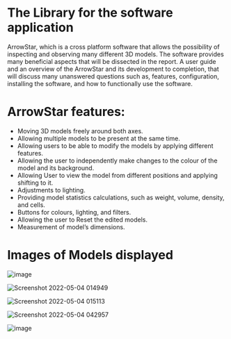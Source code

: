 

# The Library for the software application 

ArrowStar, which is a cross platform software that allows the possibility of inspecting and observing many different 3D models. The software provides many beneficial aspects that will be dissected in the report. 
A user guide and an overview of the ArrowStar and its development to completion, that will discuss many unanswered questions such as, features, configuration, installing the software, and how to functionally use the software. 

# ArrowStar features: 
- Moving 3D models freely around both axes.
- Allowing multiple models to be present at the same time. 
- Allowing users to be able to modify the models by applying different features. 
- Allowing the user to independently make changes to the colour of the model and its background.
- Allowing User to view the model from different positions and applying shifting to it.
- Adjustments to lighting.
- Providing model statistics calculations, such as weight, volume, density, and cells.
- Buttons for colours, lighting, and filters. 
- Allowing the user to Reset the edited models.
- Measurement of model’s dimensions. 

# Images of Models displayed


![image](https://user-images.githubusercontent.com/84905629/166643802-1355835d-0088-4478-a0c7-fcd215982f33.png)

![Screenshot 2022-05-04 014949](https://user-images.githubusercontent.com/84905629/166643997-4e3d1046-ea14-4efe-94cc-3180a1255eca.png)

![Screenshot 2022-05-04 015113](https://user-images.githubusercontent.com/84905629/166644176-2247ab75-4374-43e8-b32d-586e75d04ae6.png)

![Screenshot 2022-05-04 042957](https://user-images.githubusercontent.com/84905629/166644320-1ee801f6-d18b-4e63-a714-3ae0af5886ad.png)

![image](https://user-images.githubusercontent.com/84905629/166644379-66fda296-ea98-4fac-9321-a1f632a6dcf3.png)


